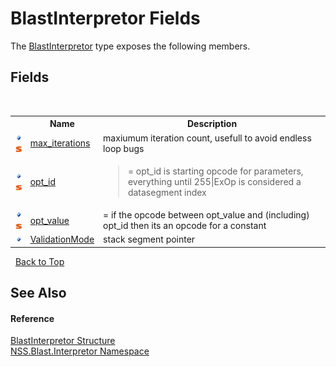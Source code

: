 # BlastInterpretor Fields
 

The <a href="T_NSS_Blast_Interpretor_BlastInterpretor">BlastInterpretor</a> type exposes the following members.


## Fields
&nbsp;<table><tr><th></th><th>Name</th><th>Description</th></tr><tr><td>![Public field](media/pubfield.gif "Public field")![Static member](media/static.gif "Static member")</td><td><a href="F_NSS_Blast_Interpretor_BlastInterpretor_max_iterations">max_iterations</a></td><td>
maxiumum iteration count, usefull to avoid endless loop bugs</td></tr><tr><td>![Public field](media/pubfield.gif "Public field")![Static member](media/static.gif "Static member")</td><td><a href="F_NSS_Blast_Interpretor_BlastInterpretor_opt_id">opt_id</a></td><td>
>= opt_id is starting opcode for parameters, everything until 255|ExOp is considered a datasegment index</td></tr><tr><td>![Public field](media/pubfield.gif "Public field")![Static member](media/static.gif "Static member")</td><td><a href="F_NSS_Blast_Interpretor_BlastInterpretor_opt_value">opt_value</a></td><td>
>= if the opcode between opt_value and (including) opt_id then its an opcode for a constant</td></tr><tr><td>![Public field](media/pubfield.gif "Public field")</td><td><a href="F_NSS_Blast_Interpretor_BlastInterpretor_ValidationMode">ValidationMode</a></td><td>
stack segment pointer</td></tr></table>&nbsp;
<a href="#blastinterpretor-fields">Back to Top</a>

## See Also


#### Reference
<a href="T_NSS_Blast_Interpretor_BlastInterpretor">BlastInterpretor Structure</a><br /><a href="N_NSS_Blast_Interpretor">NSS.Blast.Interpretor Namespace</a><br />